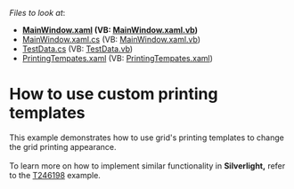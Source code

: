 <!-- default file list -->
*Files to look at*:

* **[MainWindow.xaml](./CS/GridExample/MainWindow.xaml) (VB: [MainWindow.xaml.vb](./VB/GridExample/MainWindow.xaml.vb))**
* [MainWindow.xaml.cs](./CS/GridExample/MainWindow.xaml.cs) (VB: [MainWindow.xaml.vb](./VB/GridExample/MainWindow.xaml.vb))
* [TestData.cs](./CS/GridExample/Model/TestData.cs) (VB: [TestData.vb](./VB/GridExample/Model/TestData.vb))
* [PrintingTempates.xaml](./CS/GridExample/Themes/PrintingTempates.xaml) (VB: [PrintingTempates.xaml](./VB/GridExample/Themes/PrintingTempates.xaml))
<!-- default file list end -->
# How to use custom printing templates


<p>This example demonstrates how to use grid's printing templates to change the grid printing appearance.<br /><br />To learn more on how to implement similar functionality in <strong>Silverlight,</strong> refer to the <a href="https://www.devexpress.com/Support/Center/p/T246198">T246198</a> example.</p>

<br/>


